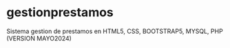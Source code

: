# gestionprestamos
Sistema gestion de prestamos en HTML5, CSS, BOOTSTRAP5, MYSQL, PHP (VERSION MAYO2024)

